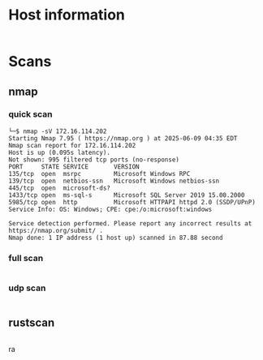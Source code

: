# Host information

```

```

# Scans
## nmap 
### quick scan

```
└─$ nmap -sV 172.16.114.202            
Starting Nmap 7.95 ( https://nmap.org ) at 2025-06-09 04:35 EDT
Nmap scan report for 172.16.114.202
Host is up (0.095s latency).
Not shown: 995 filtered tcp ports (no-response)
PORT     STATE SERVICE       VERSION
135/tcp  open  msrpc         Microsoft Windows RPC
139/tcp  open  netbios-ssn   Microsoft Windows netbios-ssn
445/tcp  open  microsoft-ds?
1433/tcp open  ms-sql-s      Microsoft SQL Server 2019 15.00.2000
5985/tcp open  http          Microsoft HTTPAPI httpd 2.0 (SSDP/UPnP)
Service Info: OS: Windows; CPE: cpe:/o:microsoft:windows

Service detection performed. Please report any incorrect results at https://nmap.org/submit/ .
Nmap done: 1 IP address (1 host up) scanned in 87.88 second
```
### full scan 

```

```
### udp scan

```

```

## rustscan

```

```



ra